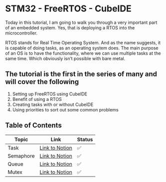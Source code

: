 # STM32 - FreeRTOS - CubeIDE

Today in this tutorial, I am going to walk you through a very important part of an embedded system. Yes, that is deploying a RTOS into the microcontroller.

RTOS stands for Real Time Operating System. And as the name suggests, it is capable of doing tasks, as an operating system does. The main purpose of an OS is to have the functionality, where we can use multiple tasks at the same time. Which obviously isn’t possible with bare metal.

## The tutorial is the first in the series of many and will cover the following

1. Setting up FreeRTOS using CubeIDE
2. Benefit of using a RTOS
3. Creating tasks with or without CubeIDE
4. Using priorities to sort out some common problems

## Table of Contents

| Topic     | Link                                                                                                | Status |
| --------- | --------------------------------------------------------------------------------------------------- | ------ |
| Task      | [Link to Notion](https://thanhdeptrai.notion.site/task-11ef363afe3980bdafb9dd5effb07e06?pvs=4)      | ✅     |
| Semaphore | [Link to Notion](https://thanhdeptrai.notion.site/semaphore-115f363afe3980bcb843cc86f6f23534?pvs=4) | ✅     |
| Queue     | [Link to Notion](https://thanhdeptrai.notion.site/queue-11bf363afe3980a08de6fa4962b0b4b4?pvs=4)     | ✅     |
| Mutex     | [Link to Notion](https://thanhdeptrai.notion.site/mutex-11df363afe3980338d71ed4ae3ab61f6?pvs=4)     | ✅     |
